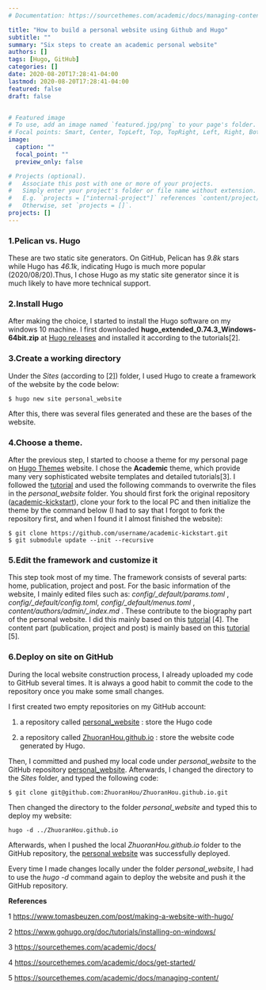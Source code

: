 ```yaml
---
# Documentation: https://sourcethemes.com/academic/docs/managing-content/

title: "How to build a personal website using Github and Hugo"
subtitle: ""
summary: "Six steps to create an academic personal website"
authors: []
tags: [Hugo, GitHub]
categories: []
date: 2020-08-20T17:28:41-04:00
lastmod: 2020-08-20T17:28:41-04:00
featured: false
draft: false


# Featured image
# To use, add an image named `featured.jpg/png` to your page's folder.
# Focal points: Smart, Center, TopLeft, Top, TopRight, Left, Right, BottomLeft, Bottom, BottomRight.
image:
  caption: ""
  focal_point: ""
  preview_only: false

# Projects (optional).
#   Associate this post with one or more of your projects.
#   Simply enter your project's folder or file name without extension.
#   E.g. `projects = ["internal-project"]` references `content/project/deep-learning/index.md`.
#   Otherwise, set `projects = []`.
projects: []
---
```



### 1.Pelican vs. Hugo 

These are two static site generators. On GitHub, Pelican has _9.8k_ stars while Hugo has _46.1k_, indicating Hugo is much more popular (2020/08/20).Thus, I chose Hugo as my static site generator since it is much likely to have more technical support.



### 2.Install Hugo
After making the choice, I started to install the Hugo software on my windows 10 machine. I first downloaded **hugo_extended_0.74.3_Windows-64bit.zip** at [Hugo releases](https://github.com/gohugoio/hugo/releases) and installed it according to the tutorials[2].



### 3.Create a working directory
Under the _Sites_ (according to [2]) folder,  I used Hugo to create a framework of the website by the code below:

```
$ hugo new site personal_website
```

After this, there was several files generated and these are the bases of the website.



### 4.Choose a theme.

After the previous step, I started to choose a theme for my personal page on [Hugo Themes](https://themes.gohugo.io/) website.  I chose the **Academic** theme, which provide many very sophisticated website templates and detailed tutorials[3]. I followed the [tutorial](https://sourcethemes.com/academic/docs/install-locally/#install-with-git) and used the following commands to overwrite the files in the _personal_website_ folder. You should first fork the original repository ([academic-kickstart](https://github.com/sourcethemes/academic-kickstart)), clone your fork to the local PC and then initialize the theme by the command below (I had to say that I forgot to fork the repository first, and when I found it I almost finished the website):

```
$ git clone https://github.com/username/academic-kickstart.git
$ git submodule update --init --recursive
```



### 5.Edit the framework and customize it

This step took most of my time. The framework consists of several parts: home, publication, project and post. For the basic information of the website, I mainly edited files such as: *config/_default/params.toml* , *config/_default/config.toml*, *config/_default/menus.toml* , *content/authors/admin/_index.md* . These contribute to the biography part of the personal website. I did this mainly based on this [tutorial](https://sourcethemes.com/academic/docs/get-started/) [4].  The content part (publication, project and post) is mainly based on this [tutorial](https://sourcethemes.com/academic/docs/managing-content/) [5].



### 6.Deploy on site on GitHub

During the local website construction process, I already uploaded my code to GitHub several times. It is always a good habit to commit the code to the repository once you make some small changes.  

I first created two empty repositories on my GitHub account:

1) a repository called [personal_website](https://github.com/ZhuoranHou/personal_website) : store the Hugo code

2) a repository called [ZhuoranHou.github.io](https://github.com/ZhuoranHou/ZhuoranHou.github.io) : store the website code generated by Hugo.

Then, I committed and pushed my local code under _personal_website_ to the GitHub repository [personal_website](https://github.com/ZhuoranHou/personal_website). Afterwards, I changed the directory to the _Sites_ folder, and typed the following code:

```
$ git clone git@github.com:ZhuoranHou/ZhuoranHou.github.io.git
```

Then changed the directory to the folder _personal_website_ and typed this to deploy my website:

```
hugo -d ../ZhuoranHou.github.io
```

Afterwards, when I pushed the local _ZhuoranHou.github.io_ folder to the GitHub repository, the [personal website](https://zhuoranhou.github.io/) was successfully deployed.  

Every time I made changes locally under the folder _personal_website_, I had to use the _hugo -d_ command again to deploy the website and push it the GitHub repository.



**References** 

1 https://www.tomasbeuzen.com/post/making-a-website-with-hugo/

2 https://www.gohugo.org/doc/tutorials/installing-on-windows/

3 https://sourcethemes.com/academic/docs/

4 https://sourcethemes.com/academic/docs/get-started/

5 https://sourcethemes.com/academic/docs/managing-content/



